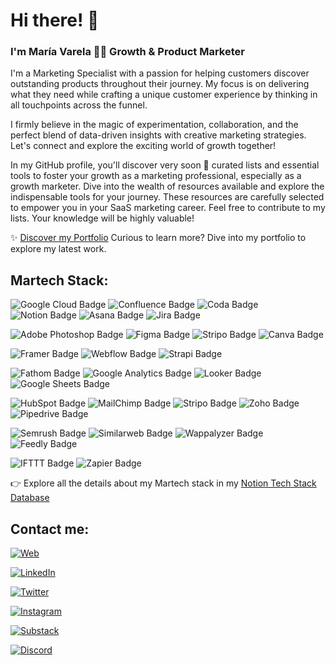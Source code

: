 # Hi there! 👋
### I'm María Varela 👩‍💻 Growth & Product Marketer



 

I'm a Marketing Specialist with a passion for helping customers discover outstanding products throughout their journey. 
My focus is on delivering what they need while crafting a unique customer experience by thinking in all touchpoints across the funnel.

I firmly believe in the magic of experimentation, collaboration, and the perfect blend of data-driven insights with creative marketing strategies.
Let's connect and explore the exciting world of growth together!

In my GitHub profile, you'll discover very soon 🤞 curated lists and essential tools to foster your growth as a marketing professional, especially as a growth marketer. Dive into the wealth of resources available and explore the indispensable tools for your journey. These resources are carefully selected to empower you in your SaaS marketing career. Feel free to contribute to my lists. Your knowledge will be highly valuable! 


✨ [Discover my Portfolio](https://varelamaria.webflow.io/) Curious to learn more? Dive into my portfolio to explore my latest work.

## Martech Stack:
![Google Cloud Badge](https://img.shields.io/badge/Google%20Cloud-4285F4?logo=googlecloud&logoColor=fff&style=for-the-badge)
![Confluence Badge](https://img.shields.io/badge/Confluence-0052CC?logo=confluence&logoColor=fff&style=for-the-badge)
![Coda Badge](https://img.shields.io/badge/Coda-F46A54?logo=coda&logoColor=fff&style=for-the-badge)
![Notion Badge](https://img.shields.io/badge/Notion-000?logo=notion&logoColor=fff&style=for-the-badge)
![Asana Badge](https://img.shields.io/badge/Asana-F06A6A?logo=asana&logoColor=fff&style=for-the-badge)
![Jira Badge](https://img.shields.io/badge/Jira-0052CC?logo=jira&logoColor=fff&style=for-the-badge)


![Adobe Photoshop Badge](https://img.shields.io/badge/Adobe%20Photoshop-31A8FF?logo=adobephotoshop&logoColor=fff&style=for-the-badge)
![Figma Badge](https://img.shields.io/badge/Figma-F24E1E?logo=figma&logoColor=fff&style=for-the-badge)
![Stripo Badge](https://img.shields.io/badge/Stripo-23B643?logo=stripe&logoColor=fff&style=for-the-badge)
![Canva Badge](https://img.shields.io/badge/Canva-00C4CC?logo=canva&logoColor=fff&style=for-the-badge)

![Framer Badge](https://img.shields.io/badge/Framer-05F?logo=framer&logoColor=fff&style=for-the-badge)
![Webflow Badge](https://img.shields.io/badge/Webflow-146EF5?logo=webflow&logoColor=fff&style=for-the-badge)
![Strapi Badge](https://img.shields.io/badge/Strapi-4945FF?logo=strapi&logoColor=fff&style=for-the-badge)


![Fathom Badge](https://img.shields.io/badge/Fathom-9187FF?logo=fathom&logoColor=fff&style=for-the-badge)
![Google Analytics Badge](https://img.shields.io/badge/Google%20Analytics-E37400?logo=googleanalytics&logoColor=fff&style=for-the-badge)
![Looker Badge](https://img.shields.io/badge/Looker-4285F4?logo=looker&logoColor=fff&style=for-the-badge)
![Google Sheets Badge](https://img.shields.io/badge/Google%20Sheets-34A853?logo=googlesheets&logoColor=fff&style=for-the-badge)

![HubSpot Badge](https://img.shields.io/badge/HubSpot-FF7A59?logo=hubspot&logoColor=fff&style=for-the-badge)
![MailChimp Badge](https://img.shields.io/badge/MailChimp-FFE01B?logo=mailchimp&logoColor=000&style=for-the-badge)
![Stripo Badge](https://img.shields.io/badge/Stripo-23B643?logo=stripe&logoColor=fff&style=for-the-badge)
![Zoho Badge](https://img.shields.io/badge/Zoho-E42527?logo=zoho&logoColor=fff&style=for-the-badge)
![Pipedrive Badge](https://img.shields.io/badge/Pipedrive-34A853?logo=planet&logoColor=fff&style=for-the-badge)

![Semrush Badge](https://img.shields.io/badge/Semrush-FF642D?logo=semrush&logoColor=fff&style=for-the-badge)
![Similarweb Badge](https://img.shields.io/badge/Similarweb-092540?logo=similarweb&logoColor=fff&style=for-the-badge)
![Wappalyzer Badge](https://img.shields.io/badge/Wappalyzer-4608AD?logo=wappalyzer&logoColor=fff&style=for-the-badge)
![Feedly Badge](https://img.shields.io/badge/Feedly-2BB24C?logo=feedly&logoColor=fff&style=for-the-badge)

![IFTTT Badge](https://img.shields.io/badge/IFTTT-000?logo=ifttt&logoColor=fff&style=for-the-badge)
![Zapier Badge](https://img.shields.io/badge/Zapier-FF4F00?logo=zapier&logoColor=fff&style=for-the-badge)



👉 Explore all the details about my Martech stack in my [Notion Tech Stack Database](https://bit.ly/mariav-techstack)

## Contact me:
[![Web](https://img.shields.io/badge/Portfolio-varelamaria.com-14a1f0?style=for-the-badge&logo=dev.to&logoColor=white&labelColor=101010)](https://varelamaria.webflow.io)

[![LinkedIn](https://img.shields.io/badge/LinkedIn-varelamaria-0077B5?style=for-the-badge&logo=linkedin&logoColor=white&labelColor=101010)](https://www.linkedin.com/in/varelamaria)

[![Twitter](https://img.shields.io/badge/Twitter-@varelamaria-1DA1F2?style=for-the-badge&logo=twitter&logoColor=white&labelColor=101010)](https://twitter.com/varela_maria)

[![Instagram](https://img.shields.io/badge/Instagram-@varelamaria-E4405F?style=for-the-badge&logo=instagram&logoColor=white&labelColor=101010)](https://www.instagram.com/varelamaria/)

[![Substack](https://img.shields.io/badge/substack-varelamaria-ff6718?style=for-the-badge&logo=substack&logoColor=white&labelColor=101010)](https://substack.com/@varelamaria)

[![Discord](https://img.shields.io/badge/Discord-varelamaria-5865F2?style=for-the-badge&logo=discord&logoColor=white&labelColor=101010)](https://discordapp.com/users/1148275563715362897 )
